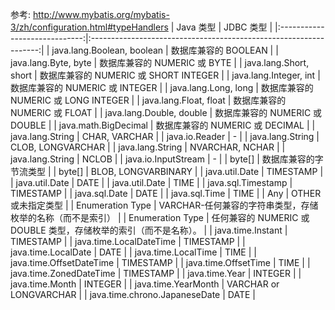 参考: http://www.mybatis.org/mybatis-3/zh/configuration.html#typeHandlers
|           Java 类型           |                             JDBC 类型                             |
|:-----------------------------:|:-----------------------------------------------------------------:|
|   java.lang.Boolean, boolean  |                        数据库兼容的 BOOLEAN                       |
|      java.lang.Byte, byte     |                    数据库兼容的 NUMERIC 或 BYTE                   |
|     java.lang.Short, short    |               数据库兼容的 NUMERIC 或 SHORT INTEGER               |
|     java.lang.Integer, int    |                  数据库兼容的 NUMERIC 或 INTEGER                  |
|      java.lang.Long, long     |                数据库兼容的 NUMERIC 或 LONG INTEGER               |
|     java.lang.Float, float    |                   数据库兼容的 NUMERIC 或 FLOAT                   |
|    java.lang.Double, double   |                   数据库兼容的 NUMERIC 或 DOUBLE                  |
|      java.math.BigDecimal     |                  数据库兼容的 NUMERIC 或 DECIMAL                  |
|        java.lang.String       |                           CHAR, VARCHAR                           |
|         java.io.Reader        |                                 -                                 |
|        java.lang.String       |                         CLOB, LONGVARCHAR                         |
|        java.lang.String       |                          NVARCHAR, NCHAR                          |
|        java.lang.String       |                               NCLOB                               |
|      java.io.InputStream      |                                 -                                 |
|             byte[]            |                       数据库兼容的字节流类型                      |
|             byte[]            |                        BLOB, LONGVARBINARY                        |
|         java.util.Date        |                             TIMESTAMP                             |
|         java.util.Date        |                                DATE                               |
|         java.util.Date        |                                TIME                               |
|       java.sql.Timestamp      |                             TIMESTAMP                             |
|         java.sql.Date         |                                DATE                               |
|         java.sql.Time         |                                TIME                               |
|              Any              |                         OTHER 或未指定类型                        |
|        Enumeration Type       |     VARCHAR-任何兼容的字符串类型，存储枚举的名称（而不是索引）    |
|        Enumeration Type       | 任何兼容的 NUMERIC 或 DOUBLE 类型，存储枚举的索引（而不是名称）。 |
|       java.time.Instant       |                             TIMESTAMP                             |
|    java.time.LocalDateTime    |                             TIMESTAMP                             |
|      java.time.LocalDate      |                                DATE                               |
|      java.time.LocalTime      |                                TIME                               |
|    java.time.OffsetDateTime   |                             TIMESTAMP                             |
|      java.time.OffsetTime     |                                TIME                               |
|    java.time.ZonedDateTime    |                             TIMESTAMP                             |
|         java.time.Year        |                              INTEGER                              |
|        java.time.Month        |                              INTEGER                              |
|      java.time.YearMonth      |                       VARCHAR or LONGVARCHAR                      |
| java.time.chrono.JapaneseDate |                                DATE                               |